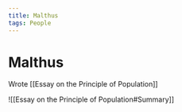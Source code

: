 ```yaml
---
title: Malthus
tags: People
---
```


# Malthus
Wrote [[Essay on the Principle of Population]]




![[Essay on the Principle of Population#Summary]]
